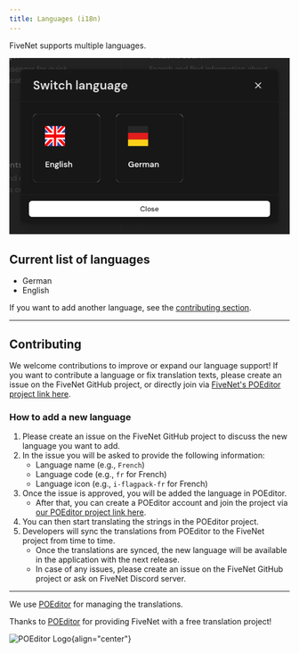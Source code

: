 ```yaml
---
title: Languages (i18n)
---
```


FiveNet supports multiple languages.

![Feature i18n](/images/screenshots/features-i18n.png)

## Current list of languages

- German
- English

If you want to add another language, see the [contributing section](#contributing).

---

## Contributing

We welcome contributions to improve or expand our language support! If you want to contribute a language or fix translation texts, please create an issue on the FiveNet GitHub project, or directly join via [FiveNet's POEditor project link here](https://poeditor.com/join/project/hszo85uo3K).

### How to add a new language

1. Please create an issue on the FiveNet GitHub project to discuss the new language you want to add.
2. In the issue you will be asked to provide the following information:
    - Language name (e.g., `French`)
    - Language code (e.g., `fr` for French)
    - Language icon (e.g., `i-flagpack-fr` for French)
3. Once the issue is approved, you will be added the language in POEditor.
    - After that, you can create a POEditor account and join the project via [our POEditor project link here](https://poeditor.com/join/project/hszo85uo3K).
4. You can then start translating the strings in the POEditor project.
5. Developers will sync the translations from POEditor to the FiveNet project from time to time.
    - Once the translations are synced, the new language will be available in the application with the next release.
    - In case of any issues, please create an issue on the FiveNet GitHub project or ask on FiveNet Discord server.

---

We use [POEditor](https://poeditor.com/) for managing the translations.

Thanks to [POEditor](https://poeditor.com/) for providing FiveNet with a free translation project!

![POEditor Logo](https://camo.githubusercontent.com/e8fdd83571f5d12e79e760e2abadb3242b07c771ed9a6915e32b5a55e2fbe046/68747470733a2f2f706f656469746f722e636f6d2f7075626c69632f696d616765732f75692f6c6f676f732f6c6f676f5f6461726b2e737667){align="center"}
